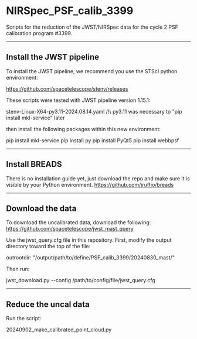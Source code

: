 # NIRSpec_PSF_calib_3399

Scripts for the reduction of the JWST/NIRSpec data for the cycle 2 PSF calibration program #3399.

-----------------------
Install the JWST pipeline
-----------------------
To install the JWST pipeline, we recommend you use the STScI python environment: 

https://github.com/spacetelescope/stenv/releases

These scripts were tested with JWST pipeline version 1.15.1: 

stenv-Linux-X64-py3.11-2024.08.14.yaml
/!\ py3.11 was necessary to "pip install mkl-service" later

then install the following packages within this new environment:

pip install mkl-service
pip install py
pip install PyQt5
pip install webbpsf

-----------------------
Install BREADS
-----------------------
There is no installation guide yet, just download the repo and make sure it is visible by your Python environment.
https://github.com/jruffio/breads

-----------------------
Download the data
-----------------------
To download the uncalibrated data, download the following:
https://github.com/spacetelescope/jwst_mast_query

Use the jwst_query.cfg file in this repository. 
First, modify the output directory toward the top of the file: 

outrootdir: "/output/path/to/define/PSF_calib_3399/20240830_mast/"

Then run:

jwst_download.py  --config /path/to/config/file/jwst_query.cfg

-----------------------
Reduce the uncal data
-----------------------

Run the script:

20240902_make_calibrated_point_cloud.py 